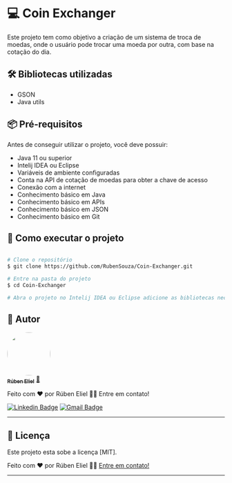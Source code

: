 # 💻 Coin Exchanger

<p>
    Este projeto tem como objetivo a criação de um sistema de troca de moedas, onde o usuário pode trocar uma moeda por outra, com base na cotação do dia.
</p>

## 🛠 Bibliotecas utilizadas

- GSON
- Java utils

## 📦 Pré-requisitos

Antes de conseguir utilizar o projeto, você deve possuir:

- Java 11 ou superior
- Intelij IDEA ou Eclipse
- Variáveis de ambiente configuradas
- Conta na API de cotação de moedas para obter a chave de acesso
- Conexão com a internet
- Conhecimento básico em Java
- Conhecimento básico em APIs
- Conhecimento básico em JSON
- Conhecimento básico em Git

## 🚀 Como executar o projeto

```bash

# Clone o repositório
$ git clone https://github.com/RubenSouza/Coin-Exchanger.git

# Entre na pasta do projeto
$ cd Coin-Exchanger

# Abra o projeto no Intelij IDEA ou Eclipse adicione as bibliotecas necessárias e execute a classe Main
```

## 🦸 Autor

<a href="https://my-portfolio-rubensouza.vercel.app">
 <img style="border-radius: 50%;" src="https://avatars.githubusercontent.com/u/94180428?s=400&u=d983df45caa667f9edb048133d3e5b1b5415f78d&v=4" width="100px;" alt=""/>
 <br />
 <sub><b>Rúben Eliel</b></sub></a> <a href="https://my-portfolio-rubensouza.vercel.app">🚀</a>

Feito com ❤️ por Rúben Eliel 👋🏽 Entre em contato!

[![Linkedin Badge](https://img.shields.io/badge/-Rúben-blue?style=flat-square&logo=Linkedin&logoColor=white&link=https://www.linkedin.com/in/rúben-eliel-oliveira-souza-272b68159/)](https://www.linkedin.com/in/rúben-eliel-oliveira-souza-272b68159/)
[![Gmail Badge](https://img.shields.io/badge/-rubem.eliel2012@gmail.com-c14438?style=flat-square&logo=Gmail&logoColor=white&link=mailto:rubem.eliel2012@gmail.com)](mailto:rubem.eliel2012@gmail.com)

---

## 📝 Licença

Este projeto esta sobe a licença [MIT].

Feito com ❤️ por Rúben Eliel 👋🏽 [Entre em contato!](https://www.linkedin.com/in/rúben-eliel-oliveira-souza-272b68159/)

---
